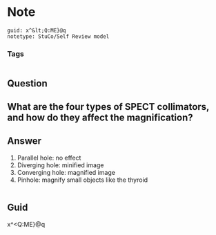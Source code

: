 # Note
```
guid: x^&lt;Q:ME}@q
notetype: StuCo/Self Review model
```

### Tags
```
```

## Question
<h2>What are the four types of SPECT collimators, and how do they affect the magnification?</h2>

## Answer
<section>
<ol>
<li>Parallel hole: no effect</li>
<li>Diverging hole: minified image</li>
<li>Converging hole: magnified image</li>
<li>Pinhole: magnify small objects like the thyroid </li>
</ol>
<p><img alt="" src="90F47985-17C8-43A9-BEB3-36D2A8C0ED41.png"/></p>

</section>

## Guid
x^<Q:ME}@q
